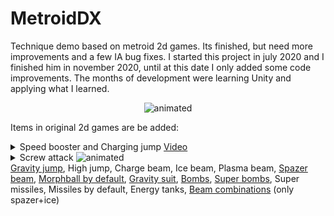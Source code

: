  
# MetroidDX
Technique demo based on metroid 2d games.
Its finished, but need more improvements and a few IA bug fixes.
I started this project in july 2020 and I finished him in november 2020, until at this date I only added some code improvements.
The months of development were learning Unity and applying what I learned.

<p align="center"><img src="https://user-images.githubusercontent.com/51692672/111498947-3226b480-8721-11eb-8085-c0a00b50c878.gif" alt="animated"></p>

Items in original 2d games are be added:
<details>
 <summary>Speed booster and Charging jump</sumary>
  <a href="https://imgur.com/a/MJsfKmn" target="_blank">Video</a>
</details>
<details>
 <summary>Screw attack</sumary>
 <img src="https://user-images.githubusercontent.com/51692672/111522143-b8022a00-8738-11eb-8667-0904a10bd73a.gif" alt="animated")>
</details>
<a href="https://imgur.com/a/c2VB9xo" target="_blank">Gravity jump</a>,
High jump,
Charge beam,
Ice beam,
Plasma beam,
<a href="https://imgur.com/a/uA9KfUP" target="_blank">Spazer beam</a>,
<a href="https://imgur.com/a/kQGiLZN" target="_blank">Morphball by default</a>,
<a href="https://imgur.com/a/8630FMY" target="_blank">Gravity suit</a>,
<a href="https://imgur.com/a/Oim3mHW" target="_blank">Bombs</a>,
<a href="https://imgur.com/a/IgeAvx8" target="_blank">Super bombs</a>,
Super missiles,
Missiles by default,
Energy tanks,
<a href="https://imgur.com/a/JvGM9tO" target="_blank">Beam combinations</a> (only spazer+ice)
